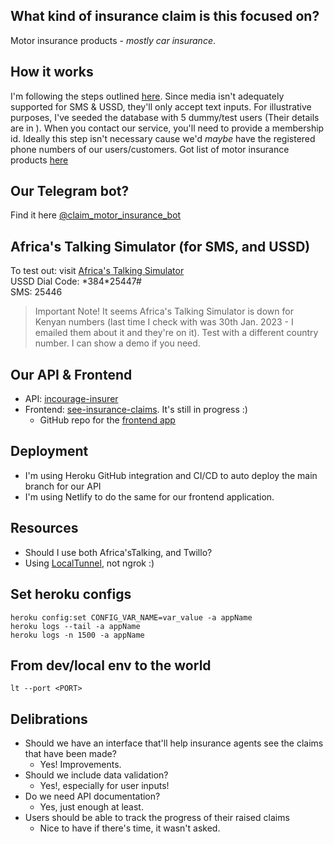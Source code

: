 ## What kind of insurance claim is this focused on?
Motor insurance products - _mostly car insurance_.

## How it works
I'm following the steps outlined [here](https://mtek-services.com/knowledge-base/how-to-make-a-motor-vehicle-accident-or-damage-claim/). Since media isn't adequately supported for SMS & USSD, they'll only accept text inputs. For illustrative purposes, I've seeded the database with 5 dummy/test users (Their details are in ).
When you contact our service, you'll need to provide a membership id. Ideally this step isn't necessary cause we'd _maybe_ have the registered phone numbers of our users/customers. Got list of motor insurance products [here](https://www.cholainsurance.com/knowledge-center/car-insurance/the-different-types-of-motor-insurance)

## Our Telegram bot?
Find it here [@claim_motor_insurance_bot](http://t.me/claim_motor_insurance_bot)

## Africa's Talking Simulator (for SMS, and USSD)
To test out: visit [Africa's Talking Simulator](https://simulator.africastalking.com:1517/)  
USSD Dial Code: \*384\*25447#  
SMS: 25446  
> Important Note! It seems Africa's Talking Simulator is down for Kenyan numbers (last time I check with was 30th Jan. 2023 - I emailed them about it and they're on it). Test with a different country number. I can show a demo if you need.

## Our API & Frontend
* API: [incourage-insurer](https://incourage-insurer.herokuapp.com/)  
* Frontend: [see-insurance-claims](https://see-insurance-claims.netlify.app/). It's still in progress :)  
    * GitHub repo for the [frontend app](https://github.com/wachukxs/see-insure-claims)


## Deployment
* I'm using Heroku GitHub integration and CI/CD to auto deploy the main branch for our API
* I'm using Netlify to do the same for our frontend application.

## Resources
* Should I use both Africa'sTalking, and Twillo?
* Using [LocalTunnel](https://localtunnel.github.io/www/), not ngrok :)


## Set heroku configs
```heroku config:set CONFIG_VAR_NAME=var_value -a appName```  
```heroku logs --tail -a appName```  
```heroku logs -n 1500 -a appName```   

## From dev/local env to the world
```lt --port <PORT>```

## Delibrations
* Should we have an interface that'll help insurance agents see the claims that have been made?
    * Yes! Improvements.
* Should we include data validation?
    * Yes!, especially for user inputs!
* Do we need API documentation?
    * Yes, just enough at least.
* Users should be able to track the progress of their raised claims
    * Nice to have if there's time, it wasn't asked.